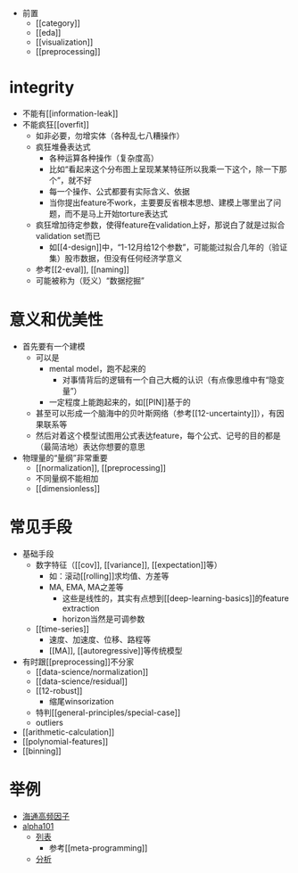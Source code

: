- 前置
  - [[category]]
  - [[eda]]
  - [[visualization]]
  - [[preprocessing]]
# integrity
- 不能有[[information-leak]]
- 不能疯狂[[overfit]]
  - 如非必要，勿增实体（各种乱七八糟操作）
  - 疯狂堆叠表达式
    - 各种运算各种操作（复杂度高）
    - 比如“看起来这个分布图上呈现某某特征所以我乘一下这个，除一下那个”，就不好
    - 每一个操作、公式都要有实际含义、依据
    - 当你提出feature不work，主要要反省根本思想、建模上哪里出了问题，而不是马上开始torture表达式
  - 疯狂增加待定参数，使得feature在validation上好，那说白了就是过拟合validation set而已
    - 如[[4-design]]中，“1-12月给12个参数”，可能能过拟合几年的（验证集）股市数据，但没有任何经济学意义
  - 参考[[2-eval]], [[naming]]
  - 可能被称为（贬义）“数据挖掘”
# 意义和优美性
- 首先要有一个建模
  - 可以是
    - mental model，跑不起来的
      - 对事情背后的逻辑有一个自己大概的认识（有点像思维中有“隐变量”）
    - 一定程度上能跑起来的，如[[PIN]]基于的
  - 甚至可以形成一个脑海中的贝叶斯网络（参考[[12-uncertainty]]），有因果联系等
  - 然后对着这个模型试图用公式表达feature，每个公式、记号的目的都是（最简洁地）表达你想要的意思
- 物理量的“量纲”非常重要
  - [[normalization]], [[preprocessing]]
  - 不同量纲不能相加
  - [[dimensionless]]
# 常见手段
- 基础手段
  - 数字特征（[[cov]], [[variance]], [[expectation]]等）
    - 如：滚动[[rolling]]求均值、方差等
    - MA, EMA, MA之差等
      - 这些是线性的，其实有点想到[[deep-learning-basics]]的feature extraction
      - horizon当然是可调参数
  - [[time-series]]
    - 速度、加速度、位移、路程等
    - [[MA]], [[autoregressive]]等传统模型
- 有时跟[[preprocessing]]不分家
  - [[data-science/normalization]]
  - [[data-science/residual]]
  - [[12-robust]]
    - 缩尾winsorization
  - 特判[[general-principles/special-case]]
  - outliers
- [[arithmetic-calculation]]
- [[polynomial-features]]
- [[binning]]
# 举例
- [海通高频因子](https://www.htsec.com/jfimg/colimg/upload/20181106/32441541468174586.pdf)
- [alpha101](https://arxiv.org/abs/1601.00991)
  - [列表](https://github.com/wukan1986/expr_codegen/blob/main/examples/alpha101.txt)
    - 参考[[meta-programming]]
  - [分析](https://www.zhihu.com/column/c_1317426644055502848)